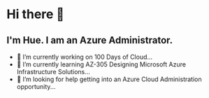 # Hi there 👋
## I'm Hue. I am an Azure Administrator.
- 🔭 I’m currently working on 100 Days of Cloud...
- 🌱 I’m currently learning AZ-305 Designing Microsoft Azure Infrastructure Solutions...
- 🤔 I’m looking for help getting into an Azure Cloud Administration opportunity...
<!--
**huetruong/huetruong** is a ✨ _special_ ✨ repository because its `README.md` (this file) appears on your GitHub profile.

Here are some ideas to get you started:

- 🔭 I’m currently working on ...
- 🌱 I’m currently learning ...
- 👯 I’m looking to collaborate on ...
- 🤔 I’m looking for help with ...
- 💬 Ask me about ...
- 📫 How to reach me: ...
- 😄 Pronouns: ...
- ⚡ Fun fact: ...
-->
